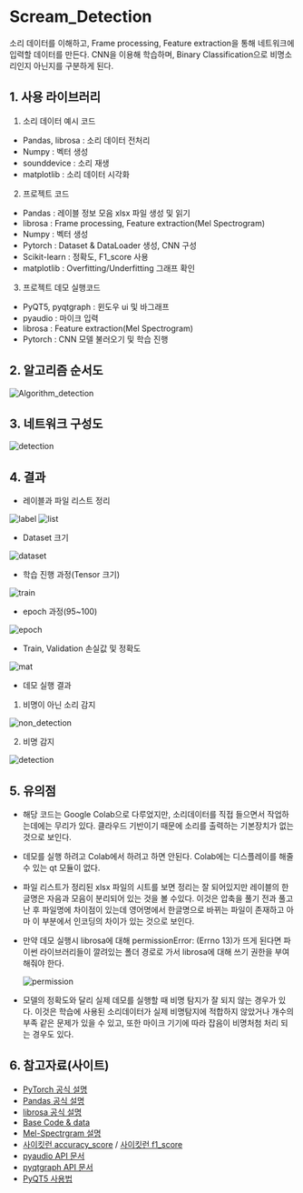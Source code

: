 # Scream_Detection
소리 데이터를 이해하고, Frame processing, Feature extraction을 통해 네트워크에 입력할 데이터를 만든다. CNN을 이용해 학습하며, Binary Classification으로 비명소리인지 아닌지를 구분하게 된다.

## 1. 사용 라이브러리
1) 소리 데이터 예시 코드
- Pandas, librosa : 소리 데이터 전처리
- Numpy : 벡터 생성
- sounddevice : 소리 재생
- matplotlib : 소리 데이터 시각화

2) 프로젝트 코드
- Pandas : 레이블 정보 모음 xlsx 파일 생성 및 읽기
- librosa : Frame processing, Feature extraction(Mel Spectrogram)
- Numpy : 벡터 생성
- Pytorch : Dataset & DataLoader 생성, CNN 구성
- Scikit-learn : 정확도, F1_score 사용
- matplotlib : Overfitting/Underfitting 그래프 확인
   
3) 프로젝트 데모 실행코드
- PyQT5, pyqtgraph : 윈도우 ui 및 바그래프
- pyaudio : 마이크 입력
- librosa : Feature extraction(Mel Spectrogram)
- Pytorch : CNN 모델 불러오기 및 학습 진행

## 2. 알고리즘 순서도
![Algorithm_detection](https://user-images.githubusercontent.com/86700191/158113302-3a80dd2e-fc16-4fb8-975a-ffc493c00c6f.png)

## 3. 네트워크 구성도
![detection](https://user-images.githubusercontent.com/86700191/157643069-3c3a71e5-31bc-4862-be1e-bde9611f4d0f.png)

## 4. 결과
- 레이블과 파일 리스트 정리

![label](https://user-images.githubusercontent.com/86700191/157155327-bb6f79cb-f9e3-460e-bce0-f71ab6617339.PNG)
![list](https://user-images.githubusercontent.com/86700191/157155333-d63f4d61-3c33-4a08-8a2a-96d925005284.PNG)

- Dataset 크기

![dataset](https://user-images.githubusercontent.com/86700191/157155455-f239bf8c-9c73-4701-9ea3-8d65cbc54558.PNG)

- 학습 진행 과정(Tensor 크기)

![train](https://user-images.githubusercontent.com/86700191/157013480-ec9b8a31-8e2f-4b7d-8281-ec21bf12acd0.PNG)

- epoch 과정(95~100)

![epoch](https://user-images.githubusercontent.com/86700191/157155669-88310d7c-33c8-4414-9e3e-920b4eb3149a.PNG)

- Train, Validation 손실값 및 정확도

![mat](https://user-images.githubusercontent.com/86700191/157155708-689a110d-bd8d-4881-9aa5-ca69cd8e1b47.PNG)

- 데모 실행 결과
1) 비명이 아닌 소리 감지

![non_detection](https://user-images.githubusercontent.com/86700191/158050638-a0ef77f2-9e99-4f00-9487-fb2a4ff48712.PNG)

2) 비명 감지

![detection](https://user-images.githubusercontent.com/86700191/158050639-8ca6785f-302b-4ebf-94ec-f965ee2f1a54.PNG)

## 5. 유의점
- 해당 코드는 Google Colab으로 다루었지만, 소리데이터를 직접 들으면서 작업하는데에는 무리가 있다. 클라우드 기반이기 때문에 소리를 출력하는 기본장치가 없는 것으로 보인다.
- 데모를 실행 하려고 Colab에서 하려고 하면 안된다. Colab에는 디스플레이를 해줄수 있는 qt 모듈이 없다.
- 파일 리스트가 정리된 xlsx 파일의 시트를 보면 정리는 잘 되어있지만 레이블의 한글명은 자음과 모음이 분리되어 있는 것을 볼 수있다. 이것은 압축을 풀기 전과 풀고 난 후 파일명에 차이점이 있는데 영어명에서 한글명으로 바뀌는 파일이 존재하고 아마 이 부분에서 인코딩의 차이가 있는 것으로 보인다.
- 만약 데모 실행시 librosa에 대해 permissionError: (Errno 13)가 뜨게 된다면 파이썬 라이브러리들이 깔려있는 폴더 경로로 가서 librosa에 대해 쓰기 권한을 부여해줘야 한다.

  ![permission](https://user-images.githubusercontent.com/86700191/158050847-4bc01702-827b-42dd-a299-4a670cc1dc9e.PNG)
- 모델의 정확도와 달리 실제 데모를 실행할 때 비명 탐지가 잘 되지 않는 경우가 있다. 이것은 학습에 사용된 소리데이터가 실제 비명탐지에 적합하지 않았거나 개수의 부족 같은 문제가 있을 수 있고, 또한 마이크 기기에 따라 잡음이 비명처첨 처리 되는 경우도 있다.

## 6. 참고자료(사이트)
- [PyTorch 공식 설명](https://pytorch.org/docs/stable/index.html)
- [Pandas 공식 설명](https://pandas.pydata.org/docs/reference/index.html)
- [librosa 공식 설명](https://librosa.org/doc/latest/index.html)
- [Base Code & data](https://github.com/bjpublic/DeepLearningProject)
- [Mel-Spectrgram 설명](https://newsight.tistory.com/294)
- [사이킷런 accuracy_score](https://scikit-learn.org/stable/modules/generated/sklearn.metrics.accuracy_score.html#sklearn.metrics.accuracy_score) / [사이킷런 f1_score](https://scikit-learn.org/stable/modules/generated/sklearn.metrics.f1_score.html#sklearn.metrics.f1_score)
- [pyaudio API 문서](http://people.csail.mit.edu/hubert/pyaudio/docs/)
- [pyqtgraph API 문서](https://pyqtgraph.readthedocs.io/en/latest/apireference.html)
- [PyQT5 사용법](https://ybworld.tistory.com/10)
